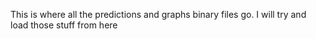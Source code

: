 This is where all the predictions and graphs binary files go. I will try and load those stuff from here
